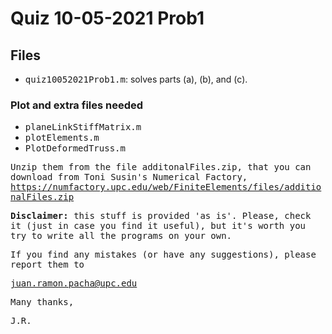 # Quiz 10-05-2021 Prob1

## Files

* <tt>quiz10052021Prob1.m</tt>: solves parts (a), (b), and (c).

### Plot and extra files needed

* <tt>planeLinkStiffMatrix.m</tt>
* <tt>plotElements.m</tt>
* <tt>PlotDeformedTruss.m<tt>

Unzip them from the file <tt>additonalFiles.zip,</tt> that you can
download from Toni Susin's Numerical Factory,
https://numfactory.upc.edu/web/FiniteElements/files/additionalFiles.zip

**Disclaimer:** this stuff is provided 'as is'. Please, check it (just in case you
find it useful), but it's worth you try to write all the programs on your own.

If you find any mistakes (or have any suggestions), please report them to 

juan.ramon.pacha@upc.edu 

Many thanks,

J.R.
